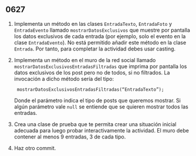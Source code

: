 ## 0627

1. Implementa un método en las clases `EntradaTexto`, `EntradaFoto` y `EntradaEvento` llamado `mostrarDatosExclusivos` que muestre por pantalla los datos exclusivos de cada entrada (por ejemplo, solo el evento en la clase `EntradaEvento`). No está permitido añadir este método en la clase `Entrada`. Por tanto, para completar la actividad debes usar casting.

2. Implementa un método en el muro de la red social llamado `mostrarDatosExclusivosEntradasFiltradas` que imprima por pantalla los datos exclusivos de los post pero no de todos, si no filtrados.  La invocación a dicho método sería del tipo:

        mostrarDatosExclusivosEntradasFiltradas(“EntradaTexto”);


    Donde el parámetro indica el tipo de posts que queremos mostrar. Si algún parámetro vale `null` se entiende que se quieren mostrar todos las entradas.

5. Crea una clase de prueba que te permita crear una situación inicial adecuada para luego probar interactivamente la actividad. El muro debe contener al menos 9 entradas, 3 de cada tipo.

7. Haz otro commit.
